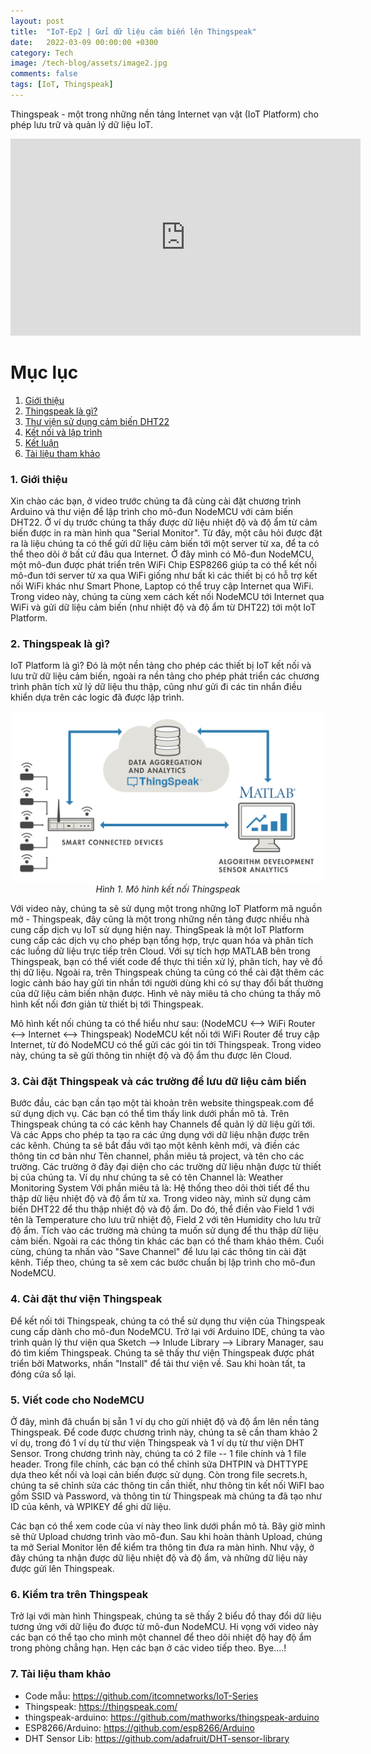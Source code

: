 ```yaml
---
layout: post
title:  "IoT-Ep2 | Gửi dữ liệu cảm biến lên Thingspeak"
date:   2022-03-09 00:00:00 +0300
category: Tech
image: /tech-blog/assets/image2.jpg
comments: false
tags: [IoT, Thingspeak]
---
```


Thingspeak - một trong những nền tảng Internet vạn vật (IoT Platform) cho phép lưu trữ và quản lý dữ liệu IoT.

<p align="center">
<iframe width="560" height="315" src="https://www.youtube.com/embed/jfxlOaFn1a8" title="YouTube video player" frameborder="0" allow="accelerometer; autoplay; clipboard-write; encrypted-media; gyroscope; picture-in-picture" allowfullscreen></iframe>
</p>

# Mục lục
1. [Giới thiệu](#Section1)
2. [Thingspeak là gì?](#Section2)
3. [Thư viện sử dụng cảm biến DHT22](#Section3)
4. [Kết nối và lập trình](#Section4)
5. [Kết luận](#Section5)
6. [Tài liệu tham khảo](#Section6)

### 1. Giới thiệu <a name="Section1"></a>
Xin chào các bạn, ở video trước chúng ta đã cùng cài đặt chương trình Arduino  và thư viện để lập trình cho mô-đun NodeMCU với cảm biến DHT22.
Ở ví dụ trước chúng ta thấy được dữ liệu nhiệt độ và độ ẩm từ cảm biến được in ra màn hình qua "Serial Monitor". Từ đây, một câu hỏi được đặt ra là liệu chúng ta có thể gửi dữ liệu cảm biến tới một server từ xa, để ta có thể theo dõi ở bất cứ đâu qua Internet.
Ở đây mình có Mô-đun NodeMCU, một mô-đun được phát triển trên WiFi Chip ESP8266 giúp ta có thể kết nối mô-đun tới server từ xa qua WiFi giống như bất kì các thiết bị có hỗ trợ kết nối WiFi khác như Smart Phone, Laptop có thể truy cập Internet qua WiFi.
Trong video này, chúng ta cùng xem cách kết nối NodeMCU tới Internet qua WiFi và gửi dữ liệu cảm biến (như nhiệt độ và độ ẩm từ DHT22) tới một IoT Platform.

### 2. Thingspeak là gì? <a name="Section2"></a>
   
IoT Platform là gì? Đó là một nền tảng cho phép các thiết bị IoT kết nối và lưu trữ dữ liệu cảm biến, ngoài ra nền tảng cho phép phát triển các chương trình phân tích xử lý dữ liệu thu thập, cũng như gửi đi các tin nhắn điều khiển dựa trên các logic đã được lập trình.
<p align="center">
  <img alt="Thingspeak" src="/tech-blog/assets/Thingspeak.svg" width=500>
  <br>
    <em>Hình 1. Mô hình kết nối Thingspeak</em>
</p>

Với video này, chúng ta sẽ sử dụng một trong những IoT Platform mã nguồn mở - Thingspeak, đây cũng là một trong những nền tảng được nhiều nhà cung cấp dịch vụ IoT sử dụng hiện nay.
ThingSpeak là một IoT Platform cung cấp các dịch vụ cho phép bạn tổng hợp, trực quan hóa và phân tích các luồng dữ liệu trực tiếp trên Cloud. Với sự tích hợp MATLAB bên trong Thingspeak, bạn có thể viết code để thực thi tiền xử lý, phân tích, hay vẽ đồ thị dữ liệu.
Ngoài ra, trên Thingspeak chúng ta cũng có thể cài đặt thêm các logic cảnh báo hay gửi tin nhắn tới người dùng khi có sự thay đổi bất thường của dữ liệu cảm biến nhận được.
Hình vẽ này miêu tả cho chúng ta thấy mô hình kết nối đơn giản từ thiết bị tới Thingspeak.

 Mô hình kết nối chúng ta có thể hiểu như sau: (NodeMCU <--> WiFi Router <--> Internet <--> Thingspeak)
NodeMCU kết nối tới WiFi Router để truy cập Internet, từ đó NodeMCU có thể gửi các gói tin tới Thingspeak.
Trong video này, chúng ta sẽ gửi thông tin nhiệt độ và độ ẩm thu được lên Cloud.

### 3. Cài đặt Thingspeak và các trường để lưu dữ liệu cảm biến <a name="Section3"></a>
   
Bước đầu, các bạn cần tạo một tài khoản trên website thingspeak.com để sử dụng dịch vụ. Các bạn có thể tìm thấy link dưới phần mô tả.
Trên Thingspeak chúng ta có các kênh hay Channels để quản lý dữ liệu gửi tới. Và các Apps cho phép ta tạo ra các ứng dụng với dữ liệu nhận được trên các kênh.
Chúng ta sẽ bắt đầu với tạo một kênh kênh mới, và điền các thông tin cơ bản như Tên channel, phần miêu tả project, và tên cho các trường. Các trường ở đây đại diện cho các trường dữ liệu nhận được từ thiết bị của chúng ta.
Ví dụ như chúng ta sẽ có tên Channel là: Weather Monitoring System
Với phần miêu tả là: Hệ thống theo dõi thời tiết để thu thập dữ liệu nhiệt độ và độ ẩm từ xa.
Trong video này, mình sử dụng cảm biến DHT22 để thu thập nhiệt độ và độ ẩm. Do đó, thể điền vào Field 1 với tên là Temperature cho lưu trữ nhiệt độ, Field 2 với tên Humidity cho lưu trữ độ ẩm. Tích vào các trường mà chúng ta muốn sử dụng để thu thập dữ liệu cảm biến.
Ngoài ra các thông tin khác các bạn có thể tham khảo thêm.
Cuối cùng, chúng ta nhấn vào "Save Channel" để lưu lại các thông tin cài đặt kênh.
Tiếp theo, chúng ta sẽ xem các bước chuẩn bị lập trình cho mô-đun NodeMCU.

### 4. Cài đặt thư viện Thingspeak <a name="Section4"></a>
   
Để kết nối tới Thingspeak, chúng ta có thể sử dụng thư viện của Thingspeak cung cấp dành cho mô-đun NodeMCU.
Trở lại với Arduino IDE, chúng ta vào trình quản lý thư viện qua Sketch --> Inlude Library --> Library Manager, sau đó tìm kiếm Thingspeak. Chúng ta sẽ thấy thư viện Thingspeak được phát triển bởi Matworks, nhấn "Install" để tải thư viện về. Sau khi hoàn tất, ta đóng cửa sổ lại.

### 5. Viết code cho NodeMCU <a name="Section5"></a>
   
Ở đây, mình đã chuẩn bị sẵn 1 ví dụ cho gửi nhiệt độ và độ ẩm lên nền tảng Thingspeak. Để code được chương trình này, chúng ta sẽ cần tham khảo 2 ví dụ, trong đó 1 ví dụ từ thư viện Thingspeak và 1 ví dụ từ thư viện DHT Sensor.
Trong chương trình này, chúng ta có 2 file -- 1 file chính và 1 file header.
Trong file chính, các bạn có thể chỉnh sửa DHTPIN và DHTTYPE dựa theo kết nối và loại cản biến được sử dụng.
Còn trong file secrets.h, chúng ta sẽ chỉnh sửa các thông tin cần thiết, như thông tin kết nối WiFI bao gồm SSID và Password, và thông tin từ Thingspeak mà chúng ta đã tạo như ID của kênh, và WPIKEY để ghi dữ liệu.

Các bạn có thể xem code của ví này theo link dưới phần mô tả.
Bây giờ mình sẽ thử Upload chương trình vào mô-đun.
Sau khi hoàn thành Upload, chúng ta mở Serial Monitor lên để kiểm tra thông tin đưa ra màn hình.
Như vậy, ở đây chúng ta nhận được dữ liệu nhiệt độ và độ ẩm, và những dữ liệu này được gửi lên Thingspeak.

### 6. Kiểm tra trên Thingspeak <a name="Section6"></a>
   
Trở lại với màn hình Thingspeak, chúng ta sẽ thấy 2 biểu đồ thay đổi dữ liệu tương ứng với dữ liệu đo được từ mô-đun NodeMCU.
Hi vọng với video này các bạn có thể tạo cho mình một channel để theo dõi nhiệt độ hay độ ẩm trong phòng chẳng hạn.
Hẹn các bạn ở các video tiếp theo. Bye....!

### 7. Tài liệu tham khảo <a name="Section7"></a>
- Code mẫu: https://github.com/itcomnetworks/IoT-Series
- Thingspeak: https://thingspeak.com/
- thingspeak-arduino: https://github.com/mathworks/thingspeak-arduino
- ESP8266/Arduino: https://github.com/esp8266/Arduino
- DHT Sensor Lib: https://github.com/adafruit/DHT-sensor-library